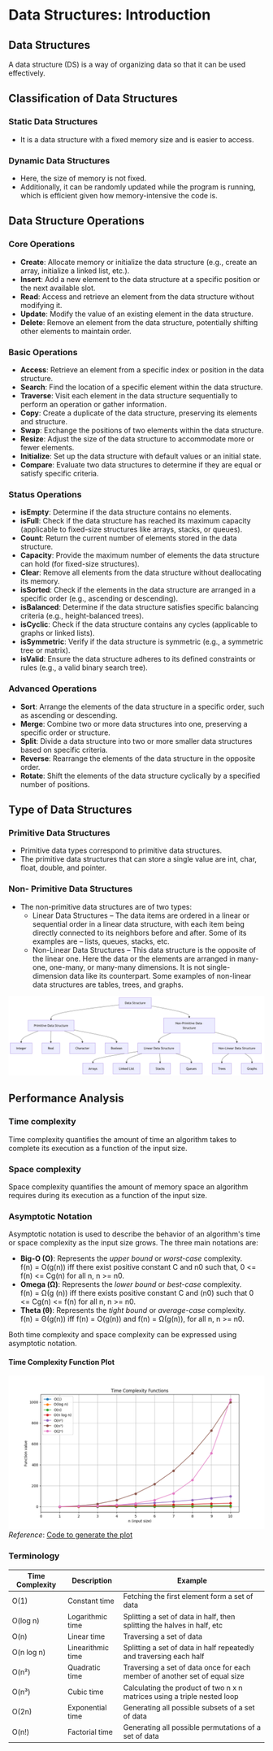 # Data Structures: Introduction

## Data Structures
A data structure (DS) is a way of organizing data so that it can be used effectively.

## Classification of Data Structures
### Static Data Structures
- It is a data structure with a fixed memory size and is easier to access.
### Dynamic Data Structures
- Here, the size of memory is not fixed.
- Additionally, it can be randomly updated while the program is running, which is efficient given how memory-intensive the code is.

## Data Structure Operations
### Core Operations
- **Create**: Allocate memory or initialize the data structure (e.g., create an array, initialize a linked list, etc.).
- **Insert**: Add a new element to the data structure at a specific position or the next available slot.
- **Read**: Access and retrieve an element from the data structure without modifying it.
- **Update**: Modify the value of an existing element in the data structure.
- **Delete**: Remove an element from the data structure, potentially shifting other elements to maintain order.

### Basic Operations
- **Access**: Retrieve an element from a specific index or position in the data structure.
- **Search**: Find the location of a specific element within the data structure.
- **Traverse**: Visit each element in the data structure sequentially to perform an operation or gather information.
- **Copy**: Create a duplicate of the data structure, preserving its elements and structure.
- **Swap**: Exchange the positions of two elements within the data structure.
- **Resize**: Adjust the size of the data structure to accommodate more or fewer elements.
- **Initialize**: Set up the data structure with default values or an initial state.
- **Compare**: Evaluate two data structures to determine if they are equal or satisfy specific criteria.

### Status Operations
- **isEmpty**: Determine if the data structure contains no elements.
- **isFull**: Check if the data structure has reached its maximum capacity (applicable to fixed-size structures like arrays, stacks, or queues).
- **Count**: Return the current number of elements stored in the data structure.
- **Capacity**: Provide the maximum number of elements the data structure can hold (for fixed-size structures).
- **Clear**: Remove all elements from the data structure without deallocating its memory.
- **isSorted**: Check if the elements in the data structure are arranged in a specific order (e.g., ascending or descending).
- **isBalanced**: Determine if the data structure satisfies specific balancing criteria (e.g., height-balanced trees).
- **isCyclic**: Check if the data structure contains any cycles (applicable to graphs or linked lists).
- **isSymmetric**: Verify if the data structure is symmetric (e.g., a symmetric tree or matrix).
- **isValid**: Ensure the data structure adheres to its defined constraints or rules (e.g., a valid binary search tree).

### Advanced Operations
- **Sort**: Arrange the elements of the data structure in a specific order, such as ascending or descending.
- **Merge**: Combine two or more data structures into one, preserving a specific order or structure.
- **Split**: Divide a data structure into two or more smaller data structures based on specific criteria.
- **Reverse**: Rearrange the elements of the data structure in the opposite order.
- **Rotate**: Shift the elements of the data structure cyclically by a specified number of positions.

## Type of Data Structures
### Primitive Data Structures
- Primitive data types correspond to primitive data structures. 
- The primitive data structures that can store a single value are int, char, float, double, and pointer.

### Non- Primitive Data Structures
- The non-primitive data structures are of two types:
    - Linear Data Structures – The data items are ordered in a linear or sequential order in a linear data structure, with each item being directly connected to its neighbors before and after. Some of its examples are – lists, queues, stacks, etc. 
    - Non-Linear Data Structures – This data structure is the opposite of the linear one. Here the data or the elements are arranged in many-one, one-many, or many-many dimensions. It is not single-dimension data like its counterpart. Some examples of non-linear data structures are tables, trees, and graphs.

![Data Structure Classification](./images/Classification.png)

## Performance Analysis
### Time complexity
Time complexity quantifies the amount of time an algorithm takes to complete its execution as a function of the input size.
### Space complexity
Space complexity quantifies the amount of memory space an algorithm requires during its execution as a function of the input size.

### Asymptotic Notation

Asymptotic notation is used to describe the behavior of an algorithm's time or space complexity as the input size grows. The three main notations are:

- **Big-O (O)**: Represents the *upper bound* or *worst-case* complexity.  
f(n) = O(g(n)) iff there exist positive constant C and n0 such that, 0 <= f(n) <= Cg(n) for all n, n >= n0. 
- **Omega (Ω)**: Represents the *lower bound* or *best-case* complexity.  
f(n) = Ω(g (n)) iff there exists positive constant C and (n0) such that  0 <= Cg(n) <= f(n) for all n, n >= n0.
- **Theta (θ)**: Represents the *tight bound* or *average-case* complexity.  
f(n) = Θ(g(n)) iff f(n) = O(g(n)) and f(n) = Ω(g(n)), for all n, n >= n0. 

Both time complexity and space complexity can be expressed using asymptotic notation.

#### Time Complexity Function Plot
![Time Complexity Plot](./images/Complexity.png)  
*Reference*: [Code to generate the plot](../Utility/timecomplexity.py)

### Terminology
| Time Complexity | Description       | Example                                                                    |
|-----------------|-------------------|----------------------------------------------------------------------------|
| O(1)            | Constant time     | Fetching the first element form a set of data                              |
| O(log n)        | Logarithmic time  | Splitting a set of data in half, then splitting the halves in half, etc    |
| O(n)            | Linear time       | Traversing a set of data                                                   |
| O(n log n)      | Linearithmic time | Splitting a set of data in half repeatedly and traversing each half        |
| O(n²)           | Quadratic time    | Traversing a set of data once for each member of another set of equal size |
| O(n³)           | Cubic time        | Calculating the product of two n x n matrices using a triple nested loop      |
| O(2n)           | Exponential time  | Generating all possible subsets of a set of data                           |
| O(n!)           | Factorial time    | Generating all possible permutations of a set of data                      |

